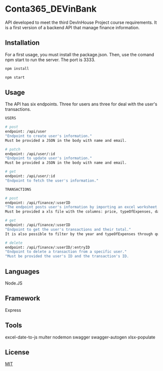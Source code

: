 # Conta365_DEVinBank

API developed to meet the third DevInHouse Project course requirements.
It is a first version of a backend API that manage finance information.

## Installation

For a first usage, you must install the package.json.
Then, use the comand npm start to run the server.
The port is 3333.

```bash
npm install

npm start
```

## Usage

The API has six endpoints. Three for users ans three for deal with the user's transactions.

```bash
USERS

# post
endpoint: /api/user
"Endpoint to create user's information."
Must be provided a JSON in the body with name and email.

# patch
endpoint: /api/user/:id
"Endpoint to update user's information."
Must be provided a JSON in the body with name and email.

# get
endpoint: /api/user/:id
"Endpoint to fetch the user's information."

TRANSACTIONS

# post
endpoint: /api/finance/:userID
"The endpoint posts user's information by importing an excel worksheet."
Must be provided a xls file with the columns: price, typeOfExpenses, date, name, in this exactly order.

# get
endpoint: /api/finance/:userID
"Endpoint to get the user's transactions and their total."
It is also possible to filter by the year and typeOfExpenses through query.

# delete
endpoint: /api/finance/:userID/:entryID
"Endpoint to delete a transaction from a specific user."
"Must be provided the user's ID and the transaction's ID.
```

## Languages

Node.JS

## Framework

Express

## Tools

excel-date-to-js
multer
nodemon
swagger
swagger-autogen
xlsx-populate

## License

[MIT](https://choosealicense.com/licenses/mit/)
